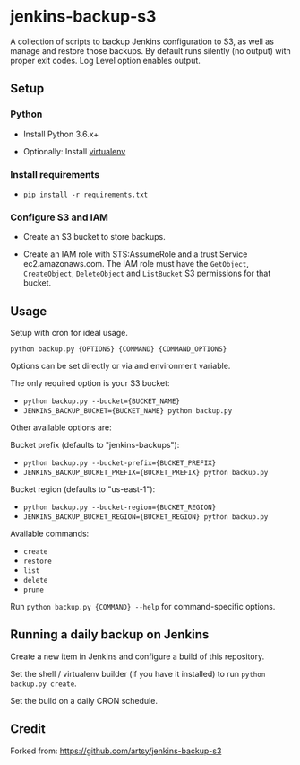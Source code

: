 # jenkins-backup-s3

A collection of scripts to backup Jenkins configuration to S3, as well as manage and restore those backups. By default
runs silently (no output) with proper exit codes. Log Level option enables output.

## Setup

### Python

- Install Python 3.6.x+

- Optionally: Install [virtualenv](http://docs.python-guide.org/en/latest/dev/virtualenvs/)

### Install requirements

- `pip install -r requirements.txt`

### Configure S3 and IAM

- Create an S3 bucket to store backups.

- Create an IAM role with STS:AssumeRole and a trust Service ec2.amazonaws.com.  The IAM role must have the `GetObject`, `CreateObject`, `DeleteObject` and `ListBucket` S3 permissions for that bucket.

## Usage

Setup with cron for ideal usage.

`python backup.py {OPTIONS} {COMMAND} {COMMAND_OPTIONS}`

Options can be set directly or via and environment variable.

The only required option is your S3 bucket:
  - `python backup.py --bucket={BUCKET_NAME}`
  - `JENKINS_BACKUP_BUCKET={BUCKET_NAME} python backup.py`

Other available options are:

Bucket prefix (defaults to "jenkins-backups"):
  - `python backup.py --bucket-prefix={BUCKET_PREFIX}`
  - `JENKINS_BACKUP_BUCKET_PREFIX={BUCKET_PREFIX} python backup.py`

Bucket region (defaults to "us-east-1"):
  - `python backup.py --bucket-region={BUCKET_REGION}`
  - `JENKINS_BACKUP_BUCKET_REGION={BUCKET_REGION} python backup.py`

Available commands:
  - `create`
  - `restore`
  - `list`
  - `delete`
  - `prune`

Run `python backup.py {COMMAND} --help` for command-specific options.

## Running a daily backup on Jenkins

Create a new item in Jenkins and configure a build of this repository.

Set the shell / virtualenv builder (if you have it installed) to run `python backup.py create`.

Set the build on a daily CRON schedule.

## Credit

Forked from: https://github.com/artsy/jenkins-backup-s3
